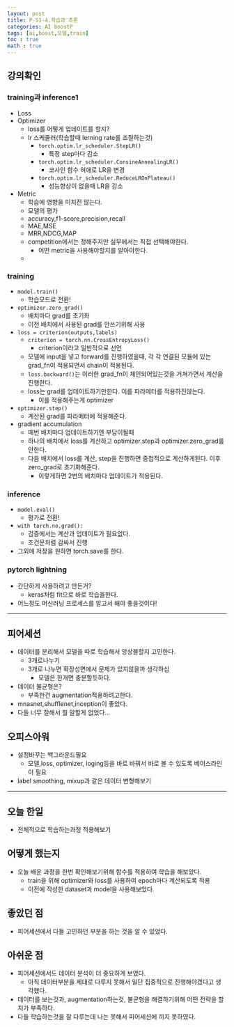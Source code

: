 ```yaml
---
layout: post
title: P-S1-4.학습과 추론
categories: AI boostP
tags: [ai,boost,모델,train]
toc : true
math : true
---
```


## 강의확인

### training과 inference1
- Loss
- Optimizer
  - loss를 어떻게 업데이트를 할지?
  - lr 스케줄러(학습할때 lerning rate를 조절하는것)
    - `torch.optim.lr_scheduler.StepLR()`
      - 특정 step마다 감소
    - `torch.optim.lr_scheduler.ConsineAnnealingLR()`
      - 코사인 함수 혀애로 LR을 변경
    - `torch.optim.lr_scheduler.ReduceLROnPlateau()`
      - 성능향상이 없을때 LR을 감소
- Metric
  - 학습에 영향을 미치진 않는다.
  - 모델의 평가
  - accuracy,f1-score,precision,recall
  - MAE,MSE
  - MRR,NDCG,MAP
  - competition에서는 정해주지만 실무에서는 직접 선택해야한다.
    - 어떤 metric을 사용해야할지를 알아야한다.
  - 

### training
- `model.train()`
  - 학습모드로 전환!
- `optimizer.zero_grad()`
  - 배치마다 grad를 초기화
  - 이전 배치에서 사용된 grad를 안쓰기위해 사용
- `loss = criterion(outputs,labels)`
  - `criterion = torch.nn.CrossEntropyLoss()`
    - criterion이라고 일반적으로 선언
  - 모델에 input을 넣고 forward를 진행하였을때, 각 각 연결된 모듈에 있는 grad_fn이 적용되면서 chain이 적용된다.
  - `loss.backward()`는 이러한 grad_fn이 체인되어있는것을 거쳐가면서 계산을 진행한다. 
  - loss는 grad를 업데이트하기만한다. 이를 파라메터를 적용하진않는다.
    - 이를 적용해주는게 optimizer
- `optimizer.step()`
  - 계산된 grad를 파라메터에 적용해준다.
- gradient accumulation
  - 매번 배치마다 업데이트하기엔 부담이될때
  - 하나의 배치에서 loss를 계산하고 optimizer.step과 optimizer.zero_grad를 안한다.
  - 다음 배치에서 loss를 계산, step을 진행하면 중첩적으로 계산하게된다. 이후 zero_grad로 초기화해준다.
    - 이렇게하면 2번의 배치마다 업데이트가 적용된다.

### inference
- `model.eval()`
  - 평가로 전환!
- `with torch.no.grad():`
  - 검증에서는 계산과 업데이트가 필요없다.
  - 조건문처럼 감싸서 진행
- 그외에 저장을 원하면 torch.save를 한다.

### pytorch lightning
- 간단하게 사용하려고 만든거?
  - keras처럼 fit으로 바로 학습을한다.
- 어느정도 머신러닝 프로세스를 알고서 해야 좋을것이다!

-----

## 피어세션
- 데이터를 분리해서 모델을 따로 학습해서 앙상블할지 고민한다.
  - 3개로나누기
  - 3개로 나누면 확장성면에서 문제가 있지않을까 생각하심
    - 모델은 한개면 충분할듯하다.
- 데이터 불균형은?
  - 부족한건 augmentation적용하려고한다.
- mnasnet,shufflenet,inception이 좋았다.
- 다들 너무 잘해서 뭘 말할게 없었다...

## 오피스아워
- 설정바꾸는 백그라운드필요
  - 모델,loss, optimizer, loging등을 바로 바꿔서 바로 볼 수 있도록 베이스라인이 필요
- label smoothing, mixup과 같은 데이터 변형해보기


-----

## 오늘 한일
- 전체적으로 학습하는과정 적용해보기

## 어떻게 했는지
- 오늘 배운 과정을 한번 확인해보기위해 함수를 적용하여 학습을 해보았다.
  - train을 위해 optimizer와 loss를 사용하여 epoch마다 계산되도록 적용
  - 이전에 작성한 dataset과 model을 사용해보았다.

## 좋았던 점
- 피어세션에서 다들 고민하던 부분을 하는 것을 알 수 있었다.


## 아쉬운 점
- 피어세션에서도 데이터 분석이 더 중요하게 보였다.
  - 아직 데이터부분을 제대로 다루지 못해서 일단 집중적으로 진행해야겠다고 생각했다.
- 데이터를 보는것과, augmentation하는것, 불균형을 해결하기위해 어떤 전략을 할지가 부족하다.
- 다들 학습하는것을 잘 다루는데 나는 못해서 피어세션에 끼지 못하였다.



